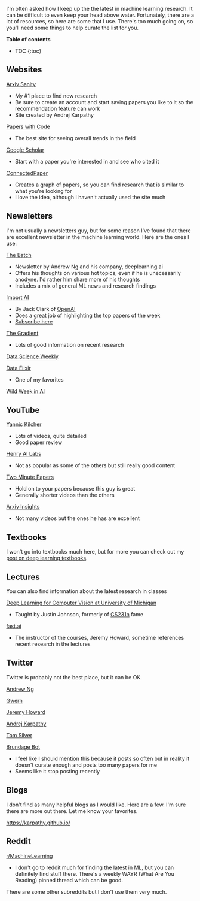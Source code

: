 I'm often asked how I keep up the the latest in machine learning research. It can be difficult to even keep your head above water. Fortunately, there are a lot of resources, so here are some that I use.
There's too much going on, so you'll need some things to help curate the list for you.

<b>Table of contents</b>
* TOC
{:toc}

## Websites

[Arxiv Sanity](http://www.arxiv-sanity.com/)

* My #1 place to find new research
* Be sure to create an account and start saving papers you like to it so the recommendation feature can work
* Site created by Andrej Karpathy

[Papers with Code](https://paperswithcode.com/)
* The best site for seeing overall trends in the field

[Google Scholar](https://scholar.google.com/)
* Start with a paper you're interested in and see who cited it

[ConnectedPaper](https://www.connectedpapers.com/)
* Creates a graph of papers, so you can find research that is similar to what you're looking for
* I love the idea, although I haven't actually used the site much

## Newsletters

I'm not usually a newsletters guy, but for some reason I've found that there are excellent newsletter in the machine learning world. Here are the ones I use:

[The Batch](https://www.deeplearning.ai/thebatch/)
* Newsletter by Andrew Ng and his company, deeplearning.ai
* Offers his thoughts on various hot topics, even if he is unecessarily anodyne. I'd rather him share more of his thoughts
* Includes a mix of general ML news and research findings

[Import AI](https://jack-clark.net/)
* By Jack Clark of [OpenAI](https://openai.com/)
* Does a great job of highlighting the top papers of the week
* [Subscribe here](https://us13.campaign-archive.com/home/?u=67bd06787e84d73db24fb0aa5&id=6c9d98ff2c)

[The Gradient](https://thegradientpub.substack.com/)
* Lots of good information on recent research

[Data Science Weekly](https://www.datascienceweekly.org/)

[Data Elixir](https://dataelixir.com/)
* One of my favorites

[Wild Week in AI](http://www.wildml.com/newsletter/)


## YouTube

[Yannic Kilcher](https://www.youtube.com/channel/UCZHmQk67mSJgfCCTn7xBfew)
* Lots of videos, quite detailed
* Good paper review

[Henry AI Labs](https://www.youtube.com/channel/UCHB9VepY6kYvZjj0Bgxnpbw)
* Not as popular as some of the others but still really good content

[Two Minute Papers](https://www.youtube.com/channel/UCbfYPyITQ-7l4upoX8nvctg)
* Hold on to your papers because this guy is great
* Generally shorter videos than the others

[Arxiv Insights](https://www.youtube.com/channel/UCNIkB2IeJ-6AmZv7bQ1oBYg)
* Not many videos but the ones he has are excellent

## Textbooks

I won't go into textbooks much here, but for more you can check out my [post on deep learning textbooks](https://jss367.github.io/Free-Deep-Learning-Textbooks.html).

## Lectures

You can also find information about the latest research in classes

[Deep Learning for Computer Vision at University of Michigan](https://www.youtube.com/playlist?list=PL5-TkQAfAZFbzxjBHtzdVCWE0Zbhomg7r)
* Taught by Justin Johnson, formerly of [CS231n](http://cs231n.stanford.edu/) fame

[fast.ai](https://www.fast.ai/)
* The instructor of the courses, Jeremy Howard, sometime references recent research in the lectures


## Twitter

Twitter is probably not the best place, but it can be OK.

[Andrew Ng](https://twitter.com/AndrewYNg)

[Gwern](https://twitter.com/gwern)

[Jeremy Howard](https://twitter.com/jeremyphoward)

[Andrej Karpathy](https://twitter.com/karpathy)

[Tom Silver](https://twitter.com/tomssilver)

[Brundage Bot](https://twitter.com/brundagebot)
* I feel like I should mention this because it posts so often but in reality it doesn't curate enough and posts too many papers for me
* Seems like it stop posting recently

## Blogs

I don't find as many helpful blogs as I would like. Here are a few. I'm sure there are more out there. Let me know your favorites.

<https://karpathy.github.io/>

## Reddit

[r/MachineLearning](https://www.reddit.com/r/MachineLearning/)
* I don't go to reddit much for finding the latest in ML, but you can definitely find stuff there. There's a weekly WAYR (What Are You Reading) pinned thread which can be good.

There are some other subreddits but I don't use them very much.



